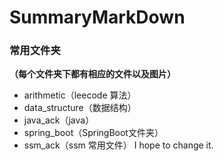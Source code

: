 # SummaryMarkDown
### 常用文件夹

**（每个文件夹下都有相应的文件以及图片）**

- arithmetic（leecode 算法）
- data_structure（数据结构）
- java_ack（java）
- spring_boot（SpringBoot文件夹）
- ssm_ack（ssm 常用文件）
I hope to change it.
